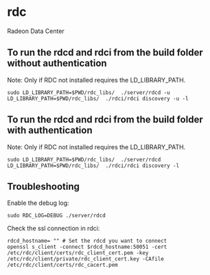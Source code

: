 # rdc
Radeon Data Center

## To run the rdcd and rdci from the build folder without authentication
Note: Only if RDC not installed requires the LD_LIBRARY_PATH.
```
sudo LD_LIBRARY_PATH=$PWD/rdc_libs/  ./server/rdcd -u
LD_LIBRARY_PATH=$PWD/rdc_libs/  ./rdci/rdci discovery -u -l
```

## To run the rdcd and rdci from the build folder with authentication
Note: Only if RDC not installed requires the LD_LIBRARY_PATH.
```
sudo LD_LIBRARY_PATH=$PWD/rdc_libs/  ./server/rdcd
LD_LIBRARY_PATH=$PWD/rdc_libs/  ./rdci/rdci discovery -l
```

## Troubleshooting
Enable the debug log:
```
sudo RDC_LOG=DEBUG ./server/rdcd
```

Check the ssl connection in rdci:
```
rdcd_hostname= "" # Set the rdcd you want to connect
openssl s_client -connect $rdcd_hostname:50051 -cert /etc/rdc/client/certs/rdc_client_cert.pem -key /etc/rdc/client/private/rdc_client_cert.key -CAfile /etc/rdc/client/certs/rdc_cacert.pem
```



